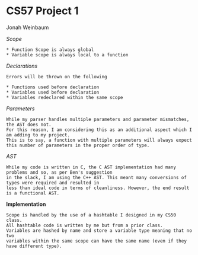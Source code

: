 # CS57 Project 1
Jonah Weinbaum


*Scope*

    * Function Scope is always global
    * Variable scope is always local to a function 

*Declarations*

    Errors will be thrown on the following 

    * Functions used before declaration
    * Variables used before declaration
    * Variables redeclared within the same scope

*Parameters*

    While my parser handles multiple parameters and parameter mismatches, the AST does not. 
    For this reason, I am considering this as an additional aspect which I am adding to my project. 
    This is to say, a function with multiple parameters will always expect this number of parameters in the proper order of type. 


*AST*

    While my code is written in C, the C AST implementation had many problems and so, as per Ben's suggestion
    in the slack, I am using the C++ AST. This meant many conversions of types were required and resulted in 
    less than ideal code in terms of cleanliness. However, the end result is a functional AST. 

**Implementation**

    Scope is handled by the use of a hashtable I designed in my CS50 class. 
    All hashtable code is written by me but from a prior class. 
    Variables are hashed by name and store a variable type meaning that no two 
    variables within the same scope can have the same name (even if they have different type).
